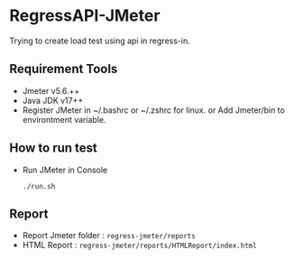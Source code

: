 # RegressAPI-JMeter

Trying to create load test using api in regress-in.

## Requirement Tools 
- Jmeter v5.6.++
- Java JDK v17++
- Register JMeter in ~/.bashrc or ~/.zshrc for linux.
  or Add Jmeter/bin to environtment variable.

## How to run test 
- Run JMeter in Console
  ```
  ./run.sh    
  ```

## Report 
- Report Jmeter folder : `regress-jmeter/reports`
- HTML Report : `regress-jmeter/reports/HTMLReport/index.html
 `
